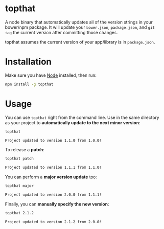 # topthat

A node binary that automatically updates all of the version strings in your
bower/npm package. It will update your `bower.json`, `package.json`, and
`git tag` the current version after committing those changes.

topthat assumes the current version of your app/library is in `package.json`.

# Installation

Make sure you have [Node](http://nodejs.org/) installed, then run:

```bash
npm install -g topthat
```

# Usage

You can use `topthat` right from the command line. Use in the same directory
as your project to **automatically update to the next minor version**:

```bash
topthat

Project updated to version 1.1.0 from 1.0.0!
```

To release a **patch**:

```bash
topthat patch

Project updated to version 1.1.1 from 1.1.0!
```

You can perform a **major version update** too:

```bash
topthat major

Project updated to version 2.0.0 from 1.1.1!
```

Finally, you can **manually specify the new version**:

```bash
topthat 2.1.2

Project updated to version 2.1.2 from 2.0.0!
```
